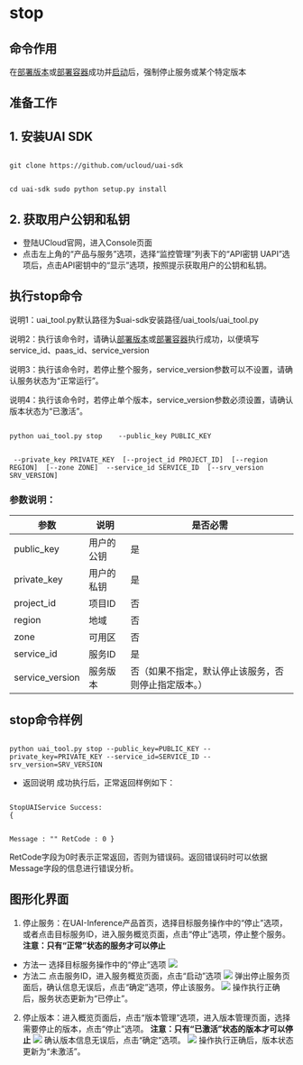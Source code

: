 

# stop
## 命令作用
在[部署版本](uai-inference/use/oplist/deploy)或[部署容器](uai-inference/use/oplist/deploydocker)成功并[启动](uai-inference/use/oplist/start)后，强制停止服务或某个特定版本 

## 准备工作
## 1. 安装UAI SDK

<code>
git clone https://github.com/ucloud/uai-sdk

cd uai-sdk
sudo python setup.py install
</code>

## 2. 获取用户公钥和私钥 

  * 登陆UCloud官网，进入Console页面
  * 点击左上角的“产品与服务”选项，选择“监控管理”列表下的“API密钥 UAPI”选项后，点击API密钥中的“显示”选项，按照提示获取用户的公钥和私钥。

## 执行stop命令
说明1：uai\_tool.py默认路径为$uai-sdk安装路径/uai\_tools/uai\_tool.py 

说明2：执行该命令时，请确认[部署版本](uai-inference/use/oplist/deploy)或[部署容器](uai-inference/use/oplist/deploydocker)执行成功，以便填写service\_id、paas\_id、service\_version 

说明3：执行该命令时，若停止整个服务，service\_version参数可以不设置，请确认服务状态为“正常运行”。

说明4：执行该命令时，若停止单个版本，service\_version参数必须设置，请确认版本状态为“已激活”。

<code>
python uai_tool.py stop    --public_key PUBLIC_KEY

​                           --private_key PRIVATE_KEY
​		           [--project_id PROJECT_ID]
​			   [--region REGION]
​			   [--zone ZONE]
​      	                   --service_id SERVICE_ID
​                           [--srv_version SRV_VERSION]
</code>

### 参数说明：

| 参数 | 说明 | 是否必需 |
| ---- | ---- | -------- |
|public\_key|用户的公钥|是|
|private\_key|用户的私钥|是|
|project\_id|项目ID|否|
| region   	 | 地域                	        | 否         |
| zone           | 可用区				| 否         |
|service\_id|服务ID|是|
|service\_version|服务版本|否（如果不指定，默认停止该服务，否则停止指定版本。）|

## stop命令样例

<code>
python uai_tool.py stop --public_key=PUBLIC_KEY --private_key=PRIVATE_KEY --service_id=SERVICE_ID --srv_version=SRV_VERSION
</code>

  * 返回说明
成功执行后，正常返回样例如下：

<code>
StopUAIService Success:
{

Message : ""
RetCode : 0
}
</code>

RetCode字段为0时表示正常返回，否则为错误码。返回错误码时可以依据Message字段的信息进行错误分析。

## 图形化界面

1. 停止服务：在UAI-Inference产品首页，选择目标服务操作中的“停止”选项，或者点击目标服务ID，进入服务概览页面，点击“停止”选项，停止整个服务。
**注意：只有“正常”状态的服务才可以停止**
  * 方法一 选择目标服务操作中的“停止”选项
![](ai/uai-inference/images/use/oplist/stop/stop0.png)
  * 方法二 点击服务ID，进入服务概览页面，点击“启动”选项 
![](ai/uai-inference/images/use/oplist/stop/stop1.png)
    弹出停止服务页面后，确认信息无误后，点击“确定”选项，停止该服务。 
![](ai/uai-inference/images/use/oplist/stop/stop2.png)
    操作执行正确后，服务状态更新为“已停止”。

2. 停止版本：进入概览页面后，点击“版本管理”选项，进入版本管理页面，选择需要停止的版本，点击“停止”选项。
**注意：只有“已激活”状态的版本才可以停止**
![](ai/uai-inference/images/use/oplist/stop/stop3.png)
    确认版本信息无误后，点击“确定”选项。
![](ai/uai-inference/images/use/oplist/stop/stop4.png)
    操作执行正确后，版本状态更新为“未激活”。 

